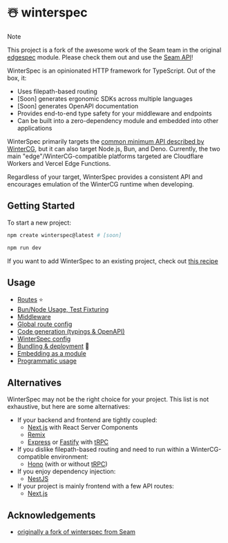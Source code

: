 # ☃️ winterspec

> [!NOTE]
> This project is a fork of the awesome work of the
> Seam team in the original [edgespec](https://github.com/seamapi/edgespec)
> module. Please check them out and use the [Seam API](https://seam.co)!

WinterSpec is an opinionated HTTP framework for TypeScript. Out of the box, it:

- Uses filepath-based routing
- [Soon] generates ergonomic SDKs across multiple languages
- [Soon] generates OpenAPI documentation
- Provides end-to-end type safety for your middleware and endpoints
- Can be built into a zero-dependency module and embedded into other applications

WinterSpec primarily targets the [common minimum API described by WinterCG](https://github.com/wintercg/proposal-common-minimum-api), but it can also target Node.js, Bun, and Deno. Currently, the two main "edge"/WinterCG-compatible platforms targeted are Cloudflare Workers and Vercel Edge Functions.

Regardless of your target, WinterSpec provides a consistent API and encourages emulation of the WinterCG runtime when developing.

## Getting Started

To start a new project:

```bash
npm create winterspec@latest # [soon]

npm run dev
```

If you want to add WinterSpec to an existing project, check out [this recipe](./recipes/adding-winterspec-to-existing-project.md)

## Usage

- [Routes](./docs/routes.md) ⭐
- [Bun/Node Usage, Test Fixturing](./docs/bun-node-usage.md)
- [Middleware](./docs/middleware.md)
- [Global route config](./docs/global-route-config.md)
- [Code generation (typings & OpenAPI)](./docs/code-generation.md)
- [WinterSpec config](./docs/winterspec-config.md)
- [Bundling & deployment](./docs/bundling-and-deployment.md) 🚀
- [Embedding as a module](./docs/embedding.md)
- [Programmatic usage](./docs/programmatic-usage.md)

## Alternatives

WinterSpec may not be the right choice for your project. This list is not exhaustive, but here are some alternatives:

- If your backend and frontend are tightly coupled:
  - [Next.js](https://nextjs.org/) with React Server Components
  - [Remix](https://remix.run/)
  - [Express](http://expressjs.com/) or [Fastify](https://fastify.dev/) with [tRPC](https://trpc.io/)
- If you dislike filepath-based routing and need to run within a WinterCG-compatible environment:
  - [Hono](https://hono.dev/) (with or without [tRPC](https://trpc.io/))
- If you enjoy dependency injection:
  - [NestJS](https://nestjs.com/)
- If your project is mainly frontend with a few API routes:
  - [Next.js](https://nextjs.org/)

## Acknowledgements

- [originally a fork of winterspec from Seam](https://github.com/tscircuit/winterspec)
